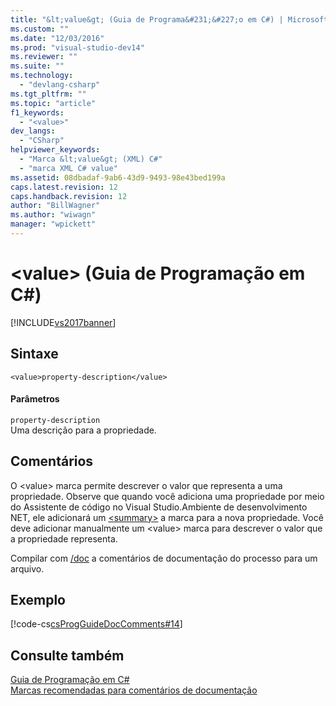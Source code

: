 ```yaml
---
title: "&lt;value&gt; (Guia de Programa&#231;&#227;o em C#) | Microsoft Docs"
ms.custom: ""
ms.date: "12/03/2016"
ms.prod: "visual-studio-dev14"
ms.reviewer: ""
ms.suite: ""
ms.technology: 
  - "devlang-csharp"
ms.tgt_pltfrm: ""
ms.topic: "article"
f1_keywords: 
  - "<value>"
dev_langs: 
  - "CSharp"
helpviewer_keywords: 
  - "Marca &lt;value&gt; (XML) C#"
  - "marca XML C# value"
ms.assetid: 08dbadaf-9ab6-43d9-9493-98e43bed199a
caps.latest.revision: 12
caps.handback.revision: 12
author: "BillWagner"
ms.author: "wiwagn"
manager: "wpickett"
---
```

# &lt;value&gt; (Guia de Programa&#231;&#227;o em C#)
[!INCLUDE[vs2017banner](../../../csharp/includes/vs2017banner.md)]

## Sintaxe  
  
```  
<value>property-description</value>  
```  
  
#### Parâmetros  
 `property-description`  
 Uma descrição para a propriedade.  
  
## Comentários  
 O \<value\> marca permite descrever o valor que representa a uma propriedade.  Observe que quando você adiciona uma propriedade por meio do Assistente de código no Visual Studio.Ambiente de desenvolvimento NET, ele adicionará um  [\<summary\>](../Topic/%3Csummary%3E%20\(C%23%20Programming%20Guide\).md) a marca para a nova propriedade.  Você deve adicionar manualmente um \<value\> marca para descrever o valor que a propriedade representa.  
  
 Compilar com  [\/doc](../../../csharp/language-reference/compiler-options/doc-compiler-option.md) a comentários de documentação do processo para um arquivo.  
  
## Exemplo  
 [!code-cs[csProgGuideDocComments#14](../../../csharp/programming-guide/xmldoc/codesnippet/CSharp/value_1.cs)]  
  
## Consulte também  
 [Guia de Programação em C\#](../../../csharp/programming-guide/index.md)   
 [Marcas recomendadas para comentários de documentação](../../../csharp/programming-guide/xmldoc/recommended-tags-for-documentation-comments.md)